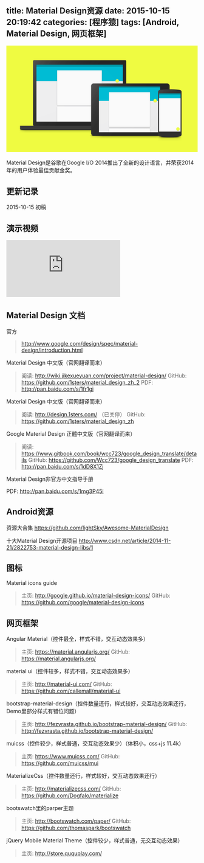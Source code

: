title: Material Design资源
date: 2015-10-15 20:19:42
categories: [程序猿]
tags: [Android, Material Design, 网页框架]
---
![materialdesign-goals-landingimage_large_mdpi](/media/materialdesign-goals-landingimage_large_mdpi.png)

Material Design是谷歌在Google I/O 2014推出了全新的设计语言，并荣获2014年的用户体验最佳贡献金奖。
<!--more-->

## 更新记录
2015-10-15 初稿

## 演示视频
<iframe src="http://player.youku.com/embed/XNzMxNzUyNzQ0" frameborder=0 allowfullscreen></iframe>

## Material Design 文档
官方
> http://www.google.com/design/spec/material-design/introduction.html

Material Design 中文版（官网翻译而来）
> 阅读: http://wiki.jikexueyuan.com/project/material-design/ 
> GitHub: https://github.com/1sters/material_design_zh_2
> PDF: http://pan.baidu.com/s/1fr1gi 


Material Design 中文版（官网翻译而来）
> 阅读: http://design.1sters.com/ （已关停）
> GitHub: https://github.com/1sters/material_design_zh
 
Google Material Design 正體中文版（官网翻译而来）
> 阅读: https://www.gitbook.com/book/wcc723/google_design_translate/details
> GitHub: https://github.com/Wcc723/google_design_translate
> PDF: http://pan.baidu.com/s/1dD8X1Zj

Material Design非官方中文指导手册

PDF: http://pan.baidu.com/s/1mg3P45i

## Android资源

资源大合集
https://github.com/lightSky/Awesome-MaterialDesign 

十大Material Design开源项目
http://www.csdn.net/article/2014-11-21/2822753-material-design-libs/1

## 图标
Material icons guide
> 主页: http://google.github.io/material-design-icons/
> GitHub: https://github.com/google/material-design-icons

## 网页框架
Angular Material（控件最全，样式不错，交互动态效果多）
> 主页: https://material.angularjs.org/
> GitHub: https://material.angularjs.org/

material ui（控件较多，样式不错，交互动态效果多）
> 主页: http://material-ui.com/
> GitHub: https://github.com/callemall/material-ui

bootstrap-material-design（控件数量还行，样式较好，交互动态效果还行，Demo里部分样式有错位问题）
> 主页: http://fezvrasta.github.io/bootstrap-material-design/
> GitHub: http://fezvrasta.github.io/bootstrap-material-design/

muicss（控件较少，样式普通，交互动态效果少）（体积小，css+js 11.4k）
> 主页: https://www.muicss.com/
> GitHub: https://github.com/muicss/mui

MaterializeCss（控件数量还行，样式较好，交互动态效果还行）
> 主页: http://materializecss.com/
> GitHub: https://github.com/Dogfalo/materialize

bootswatch里的parper主题
> 主页: http://bootswatch.com/paper/
> GitHub: https://github.com/thomaspark/bootswatch

jQuery Mobile Material Theme（控件较少，样式普通，无交互动态效果）
> 主页: http://store.ququplay.com/






